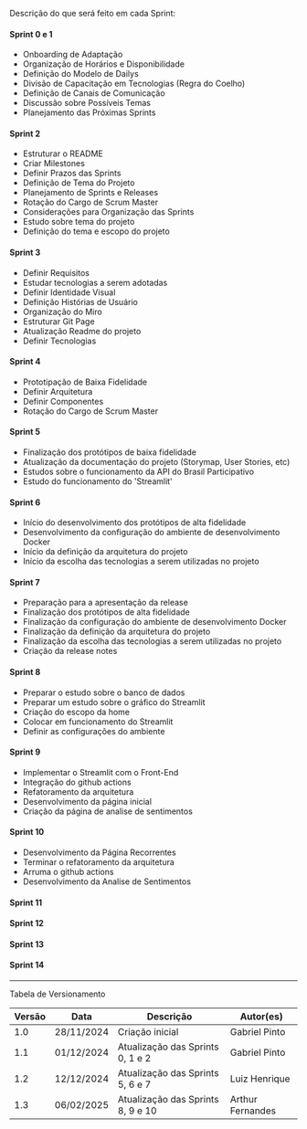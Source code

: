 Descrição do que será feito em cada Sprint:

#### Sprint 0 e 1

- Onboarding de Adaptação
- Organização de Horários e Disponibilidade
- Definição do Modelo de Dailys
- Divisão de Capacitação em Tecnologias (Regra do Coelho)
- Definição de Canais de Comunicação
- Discussão sobre Possíveis Temas
- Planejamento das Próximas Sprints

#### Sprint 2

- Estruturar o README
- Criar Milestones
- Definir Prazos das Sprints
- Definição de Tema do Projeto
- Planejamento de Sprints e Releases
- Rotação do Cargo de Scrum Master
- Considerações para Organização das Sprints
- Estudo sobre tema do projeto
- Definição do tema e escopo do projeto

#### Sprint 3

- Definir Requisitos
- Estudar tecnologias a serem adotadas
- Definir Identidade Visual
- Definição Histórias de Usuário
- Organização do Miro
- Estruturar Git Page
- Atualização Readme do projeto
- Definir Tecnologias

#### Sprint 4

- Prototipação de Baixa Fidelidade
- Definir Arquitetura
- Definir Componentes
- Rotação do Cargo de Scrum Master

#### Sprint 5

- Finalização dos protótipos de baixa fidelidade
- Atualização da documentação do projeto (Storymap, User Stories, etc)
- Estudos sobre o funcionamento da API do Brasil Participativo
- Estudo do funcionamento do 'Streamlit'

#### Sprint 6

- Início do desenvolvimento dos protótipos de alta fidelidade
- Desenvolvimento da configuração do ambiente de desenvolvimento Docker
- Início da definição da arquitetura do projeto
- Início da escolha das tecnologias a serem utilizadas no projeto

#### Sprint 7

- Preparação para a apresentação da release
- Finalização dos protótipos de alta fidelidade
- Finalização da configuração do ambiente de desenvolvimento Docker
- Finalização da definição da arquitetura do projeto
- Finalização da escolha das tecnologias a serem utilizadas no projeto
- Criação da release notes

#### Sprint 8
- Preparar o estudo sobre o banco de dados 
- Preparar um estudo sobre o gráfico do Streamlit
- Criação do escopo da home
- Colocar em funcionamento do Streamlit 
- Definir as configurações do ambiente

#### Sprint 9
- Implementar o Streamlit com o Front-End
- Integração do github actions 
- Refatoramento da arquitetura
- Desenvolvimento da página inicial
- Criação da página de analise de sentimentos

#### Sprint 10
- Desenvolvimento da Página Recorrentes
- Terminar o refatoramento da arquitetura
- Arruma o github actions
- Desenvolvimento da Analise de Sentimentos

#### Sprint 11

#### Sprint 12

#### Sprint 13

#### Sprint 14

---

Tabela de Versionamento

| Versão | Data       | Descrição                         | Autor(es)     |
| ------ | ---------- | --------------------------------  | ------------- |
| 1.0    | 28/11/2024 | Criação inicial                   | Gabriel Pinto |
| 1.1    | 01/12/2024 | Atualização das Sprints 0, 1 e 2  | Gabriel Pinto |
| 1.2    | 12/12/2024 | Atualização das Sprints 5, 6 e 7  | Luiz Henrique |
| 1.3    | 06/02/2025 | Atualização das Sprints 8, 9 e 10 | Arthur Fernandes|

